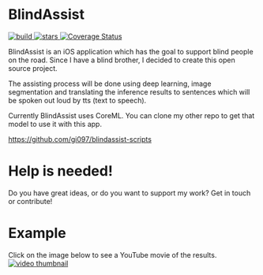 # BlindAssist

<p>
  <a href="https://travis-ci.org/gi097/blindassist-ios">
    <img src="https://img.shields.io/travis/gi097/blindassist-ios/develop.svg?style=flat-square" alt="build" />
  </a>
  <a href="http://starveller.sigsev.io/gi097/blindassist-ios">
    <img src="http://starveller.sigsev.io/api/repos/gi097/blindassist-ios/badge" alt="stars" />
  </a>
  <a href='https://coveralls.io/github/gi097/blindassist-ios?branch=develop'>
    <img src='https://img.shields.io/coveralls/gi097/blindassist-ios.svg?style=flat-square' alt='Coverage Status' />
  </a>
</p>

BlindAssist is an iOS application which has the goal to support blind people
on the road. Since I have a blind brother, I decided to create this open source
project.

The assisting process will be done using deep learning, image segmentation
and translating the inference results to sentences which will be spoken out loud 
by tts (text to speech).

Currently BlindAssist uses CoreML. You can clone my other repo to get that model
to use it with this app.

https://github.com/gi097/blindassist-scripts

# Help is needed!
Do you have great ideas, or do you want to support my work? Get in touch or contribute!

# Example
Click on the image below to see a YouTube movie of the results.
[![video thumbnail](https://img.youtube.com/vi/eb-ESNV_PEI/0.jpg)](https://youtu.be/eb-ESNV_PEI)
